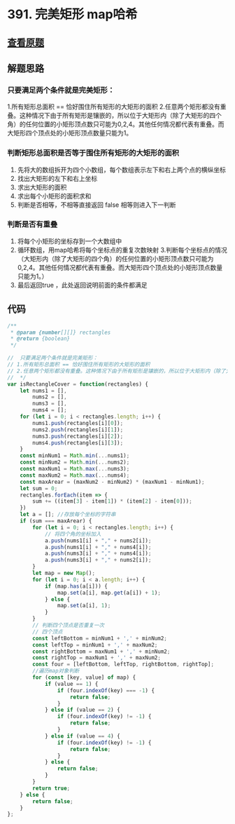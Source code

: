 # 391. 完美矩形 map哈希
## [查看原题](https://leetcode-cn.com/problems/perfect-rectangle/)
## 解题思路
### 只要满足两个条件就是完美矩形：
1.所有矩形总面积 == 恰好围住所有矩形的大矩形的面积
2.任意两个矩形都没有重叠。这种情况下由于所有矩形是镶嵌的，所以位于大矩形内（除了大矩形的四个角）的任何位置的小矩形顶点数只可能为0,2,4。其他任何情况都代表有重叠。而大矩形四个顶点处的小矩形顶点数量只能为1。

### 判断矩形总面积是否等于围住所有矩形的大矩形的面积
1. 先将大的数组拆开为四个小数组，每个数组表示左下和右上两个点的横纵坐标
2. 找出大矩形的左下和右上坐标
3. 求出大矩形的面积
4. 求出每个小矩形的面积求和
5. 判断是否相等，不相等直接返回 false 相等则进入下一判断

### 判断是否有重叠
1. 将每个小矩形的坐标存到一个大数组中
2. 循环数组，用map哈希将每个坐标点的重复次数映射
3.判断每个坐标点的情况（大矩形内（除了大矩形的四个角）的任何位置的小矩形顶点数只可能为0,2,4。其他任何情况都代表有重叠。而大矩形四个顶点处的小矩形顶点数量只能为1。）
3. 最后返回true ，此处返回说明前面的条件都满足

## 代码

```javascript
/**
 * @param {number[][]} rectangles
 * @return {boolean}
 */

//  只要满足两个条件就是完美矩形：
// 1.所有矩形总面积 == 恰好围住所有矩形的大矩形的面积
// 2.任意两个矩形都没有重叠。这种情况下由于所有矩形是镶嵌的，所以位于大矩形内（除了大矩形的四个角）的任何位置的小矩形顶点数只可能为0,2,4。其他任何情况都代表有重叠。而大矩形四个顶点处的小矩形顶点数量只能为1。
//  */
var isRectangleCover = function(rectangles) {
    let nums1 = [],
        nums2 = [],
        nums3 = [],
        nums4 = [];
    for (let i = 0; i < rectangles.length; i++) {
        nums1.push(rectangles[i][0]);
        nums2.push(rectangles[i][1]);
        nums3.push(rectangles[i][2]);
        nums4.push(rectangles[i][3]);
    }
    const minNum1 = Math.min(...nums1);
    const minNum2 = Math.min(...nums2);
    const maxNum1 = Math.max(...nums3);
    const maxNum2 = Math.max(...nums4);
    const maxArear = (maxNum2 - minNum2) * (maxNum1 - minNum1);
    let sum = 0;
    rectangles.forEach(item => {
        sum += ((item[3] - item[1]) * (item[2] - item[0]));
    })
    let a = []; //存放每个坐标的字符串
    if (sum === maxArear) {
        for (let i = 0; i < rectangles.length; i++) {
            // 将四个角的坐标加入
            a.push(nums1[i] + "," + nums2[i]);
            a.push(nums1[i] + "," + nums4[i]);
            a.push(nums3[i] + "," + nums4[i]);
            a.push(nums3[i] + "," + nums2[i]);
        }
        let map = new Map();
        for (let i = 0; i < a.length; i++) {
            if (map.has(a[i])) {
                map.set(a[i], map.get(a[i]) + 1);
            } else {
                map.set(a[i], 1);
            }
        }
        // 判断四个顶点是否重复一次
        // 四个顶点
        const leftBottom = minNum1 + ',' + minNum2;
        const leftTop = minNum1 + ',' + maxNum2;
        const rightBottom = maxNum1 + ',' + minNum2;
        const rightTop = maxNum1 + ',' + maxNum2;
        const four = [leftBottom, leftTop, rightBottom, rightTop];
        //遍历map对象判断
        for (const [key, value] of map) {
            if (value == 1) {
                if (four.indexOf(key) === -1) {
                    return false;
                }
            } else if (value == 2) {
                if (four.indexOf(key) != -1) {
                    return false;
                }
            } else if (value == 4) {
                if (four.indexOf(key) != -1) {
                    return false;
                }
            } else {
                return false;
            }
        }
        return true;
    } else {
        return false;
    }
};
```